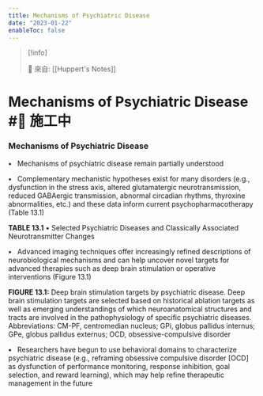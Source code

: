 ```yaml
---
title: Mechanisms of Psychiatric Disease
date: "2023-01-22"
enableToc: false
---
```


> [!info]
>
> 🌱 來自: [[Huppert's Notes]]

# Mechanisms of Psychiatric Disease #🚧 施工中

### Mechanisms of Psychiatric Disease

**•**   Mechanisms of psychiatric disease remain partially understood

**•**   Complementary mechanistic hypotheses exist for many disorders (e.g., dysfunction in the stress axis, altered glutamatergic neurotransmission, reduced GABAergic transmission, abnormal circadian rhythms, thyroxine abnormalities, etc.) and these data inform current psychopharmacotherapy (Table 13.1)


**TABLE 13.1** • Selected Psychiatric Diseases and Classically Associated Neurotransmitter Changes




**•**   Advanced imaging techniques offer increasingly refined descriptions of neurobiological mechanisms and can help uncover novel targets for advanced therapies such as deep brain stimulation or operative interventions (Figure 13.1)



**FIGURE 13.1:** Deep brain stimulation targets by psychiatric disease. Deep brain stimulation targets are selected based on historical ablation targets as well as emerging understandings of which neuroanatomical structures and tracts are involved in the pathophysiology of specific psychiatric diseases. Abbreviations: CM-PF, centromedian nucleus; GPi, globus pallidus internus; GPe, globus pallidus externus; OCD, obsessive-compulsive disorder

**•**   Researchers have begun to use behavioral domains to characterize psychiatric disease (e.g., reframing obsessive compulsive disorder \[OCD\] as dysfunction of performance monitoring, response inhibition, goal selection, and reward learning), which may help refine therapeutic management in the future


